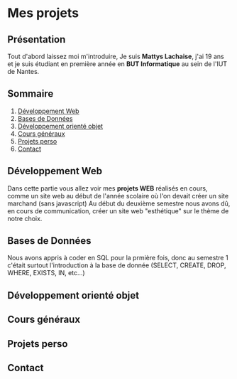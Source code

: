 # Mes projets 
## Présentation
Tout d'abord laissez moi m'introduire, Je suis **Mattys Lachaise**, j'ai 19 ans et je suis étudiant en première année en **BUT Informatique** au sein de l'IUT de Nantes.
## Sommaire
1. [Développement Web](#développement-web)
2. [Bases de Données](#bases-de-données)
3. [Développement orienté objet](#développement-orienté-objet)
4. [Cours généraux](#cours-généraux)
5. [Projets perso](#projets-perso)
6. [Contact](#contact)
## Développement Web
Dans cette partie vous allez voir mes **projets WEB** réalisés en cours, comme un site web au début de l'année scolaire où l'on devait créer un site marchand (sans javascript)  Au début du deuxième semestre nous avons dû, en cours de communication, créer un site web "esthétique" sur le thème de notre choix.

## Bases de Données
Nous avons appris à coder en SQL pour la prmière fois, donc au semestre 1 c'était surtout l'introduction à la base de donnée (SELECT, CREATE, DROP, WHERE, EXISTS, IN, etc...)  

## Développement orienté objet

## Cours généraux

## Projets perso

## Contact
